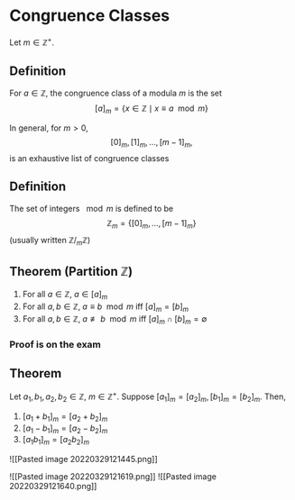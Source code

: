 # Congruence Classes
Let $m \in \mathbb Z^+$.

## Definition
For $a \in \mathbb Z$, the congruence class of a modula $m$ is the set 
$$[a]_m = \{ x \in \mathbb Z \mid x \equiv a \mod m \}$$

In general, for $m > 0$,
$$[0]_m, [1]_m, \dots, [m-1]_m,$$
is an exhaustive list of congruence classes

## Definition
The set of integers $\mod m$ is defined to be
$$\mathbb Z_m = \{ [0]_m, \dots, [m-1]_m \}$$
(usually written $\mathbb Z / _m \mathbb Z$)

## Theorem (Partition $\mathbb Z$)
1. For all $a \in \mathbb Z$, $a \in [a]_m$
2. For all $a, b \in \mathbb Z$, $a \equiv b \mod m$ iff $[a]_m = [b]_m$
3. For all $a, b \in \mathbb Z$, $a \not\equiv b \mod m$ iff $[a]_m \cap [b]_m = \emptyset$

### Proof is on the exam

## Theorem
Let $a_1, b_1, a_2, b_2 \in \mathbb Z$, $m \in \mathbb Z^+$. Suppose $[a_1]_m = [a_2]_m, [b_1]_m = [b_2]_m$. Then,
1. $[a_1 + b_1]_m = [a_2 + b_2]_m$
2. $[a_1 - b_1]_m = [a_2 - b_2]_m$
3. $[a_1 b_1]_m = [a_2 b_2]_m$

![[Pasted image 20220329121445.png]]

![[Pasted image 20220329121619.png]]
![[Pasted image 20220329121640.png]]

